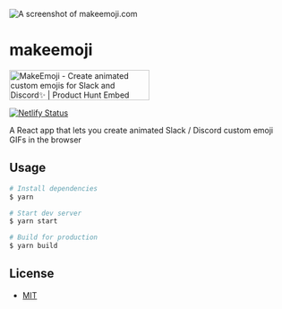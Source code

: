 ![A screenshot of makeemoji.com](https://i.imgur.com/WBz7yX7.png)

# makeemoji

<a href="https://www.producthunt.com/posts/makeemoji?utm_source=badge-featured&utm_medium=badge&utm_souce=badge-makeemoji" target="_blank"><img src="https://api.producthunt.com/widgets/embed-image/v1/featured.svg?post_id=174711&theme=light" alt="MakeEmoji - Create animated custom emojis for Slack and Discord✨ | Product Hunt Embed" style="width: 250px; height: 54px;" width="250px" height="54px" /></a>

[![Netlify Status](https://api.netlify.com/api/v1/badges/9e4af9c2-b91d-464f-a9c9-c1b1e274f11a/deploy-status)](https://app.netlify.com/sites/gifted-lewin-ac489d/deploys)

A React app that lets you create animated Slack / Discord custom emoji GIFs in the browser

## Usage

```sh
# Install dependencies
$ yarn

# Start dev server
$ yarn start

# Build for production
$ yarn build
```

## License
- [MIT](https://github.com/mpopv/makeemoji/blob/master/LICENSE)